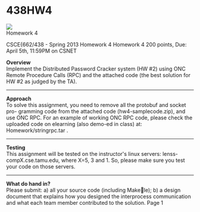 438HW4
======
<img src="http://criticallegalthinking.com/wp-content/uploads/2011/07/2001_a_space_odyssey_baby.jpg">
<br>Homework 4

CSCE{662/438 - Spring 2013 Homework 4
Homework 4
200 points, Due: April 5th, 11:59PM on CSNET

<b>Overview</b><br>
Implement the Distributed Password Cracker system (HW #2) using ONC
Remote Procedure Calls (RPC) and the attached code (the best solution for
HW #2 as judged by the TA).

-----------------------------------------------------------------------------
<b>Approach</b><br>
To solve this assignment, you need to remove all the protobuf and socket pro-
gramming code from the attached code (hw4-samplecode.zip), and use ONC
RPC. For an example of working ONC RPC code, please check the uploaded
code on elearning (also demo-ed in class) at: Homework/stringrpc.tar .

-----------------------------------------------------------------------------
<b>Testing</b><br>
This assignment will be tested on the instructor's linux servers: lenss-
compX.cse.tamu.edu, where X=5, 3 and 1. So, please make sure you test
your code on those servers.

-----------------------------------------------------------------------------
<b>What do hand in?</b><br>
Please submit: a) all your source code (including Makele); b) a design
document that explains how you designed the interprocess communication
and what each team member contributed to the solution.
Page 1

